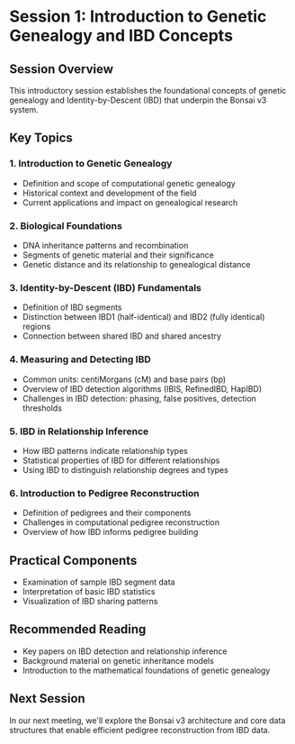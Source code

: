 # Session 1: Introduction to Genetic Genealogy and IBD Concepts

## Session Overview
This introductory session establishes the foundational concepts of genetic genealogy and Identity-by-Descent (IBD) that underpin the Bonsai v3 system.

## Key Topics

### 1. Introduction to Genetic Genealogy
- Definition and scope of computational genetic genealogy
- Historical context and development of the field
- Current applications and impact on genealogical research

### 2. Biological Foundations
- DNA inheritance patterns and recombination
- Segments of genetic material and their significance
- Genetic distance and its relationship to genealogical distance

### 3. Identity-by-Descent (IBD) Fundamentals
- Definition of IBD segments
- Distinction between IBD1 (half-identical) and IBD2 (fully identical) regions
- Connection between shared IBD and shared ancestry

### 4. Measuring and Detecting IBD
- Common units: centiMorgans (cM) and base pairs (bp)
- Overview of IBD detection algorithms (IBIS, RefinedIBD, HapIBD)
- Challenges in IBD detection: phasing, false positives, detection thresholds

### 5. IBD in Relationship Inference
- How IBD patterns indicate relationship types
- Statistical properties of IBD for different relationships
- Using IBD to distinguish relationship degrees and types

### 6. Introduction to Pedigree Reconstruction
- Definition of pedigrees and their components
- Challenges in computational pedigree reconstruction
- Overview of how IBD informs pedigree building

## Practical Components
- Examination of sample IBD segment data
- Interpretation of basic IBD statistics
- Visualization of IBD sharing patterns

## Recommended Reading
- Key papers on IBD detection and relationship inference
- Background material on genetic inheritance models
- Introduction to the mathematical foundations of genetic genealogy

## Next Session
In our next meeting, we'll explore the Bonsai v3 architecture and core data structures that enable efficient pedigree reconstruction from IBD data.